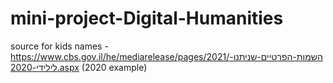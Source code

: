 # mini-project-Digital-Humanities




source for kids names - https://www.cbs.gov.il/he/mediarelease/pages/2021/השמות-הפרטיים-שניתנו-לילידי-2020.aspx (2020 example)
